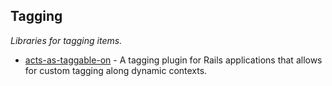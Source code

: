 
## Tagging
*Libraries for tagging items.*

* [acts-as-taggable-on](https://github.com/mbleigh/acts-as-taggable-on) - A tagging plugin for Rails applications that allows for custom tagging along dynamic contexts.
